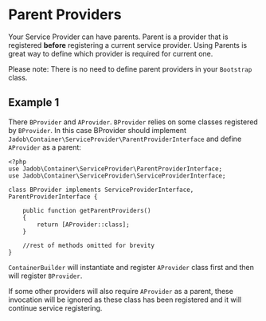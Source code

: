 # Parent Providers

Your Service Provider can have parents. Parent is a provider that is registered **before** registering a current service 
provider. Using Parents is great way to define which provider is required for current one.


Please note: There is no need to define parent providers in your ``Bootstrap`` class. 


## Example 1

There ``BProvider`` and ``AProvider``. ``BProvider`` relies on some classes registered by ``BProvider``.  In this case
BProvider should implement ``Jadob\Container\ServiceProvider\ParentProviderInterface`` and define ``AProvider`` as a parent:

````
<?php
use Jadob\Container\ServiceProvider\ParentProviderInterface;
use Jadob\Container\ServiceProvider\ServiceProviderInterface;

class BProvider implements ServiceProviderInterface, ParentProviderInterface {

    public function getParentProviders()
    {
        return [AProvider::class];
    } 

    //rest of methods omitted for brevity
}

````

``ContainerBuilder`` will instantiate and register ``AProvider`` class first and then will register ``BProvider``.

If some other providers will also require ``AProvider`` as a parent, these invocation will be ignored as these class
has been registered and it will continue service registering.






